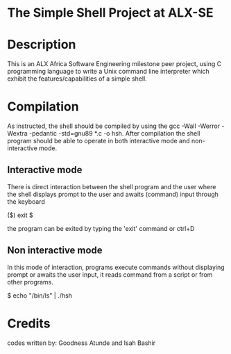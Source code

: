 # The Simple Shell Project at ALX-SE

# Description

This is an ALX Africa Software Engineering milestone peer project, using C programming language to write a Unix command line interpreter which exhibit the features/capabilities of a simple shell.

# Compilation

As instructed, the shell should be compiled by using the gcc -Wall -Werror -Wextra -pedantic -std=gnu89 *.c -o hsh. After compilation the shell program should be able to operate in both interactive mode and non-interactive mode.

## Interactive mode

There is direct interaction between the shell program and the user where the shell displays prompt to the user and awaits (command) input through the keyboard

($) exit
 $
 
the program can be exited by typing the 'exit' command or ctrl+D

## Non interactive mode

In this mode of interaction, programs execute commands without displaying prompt or awaits the user input, it reads command from a script or from other programs.

$ echo "/bin/ls" | ./hsh


# Credits

codes written by: Goodness Atunde and Isah Bashir
